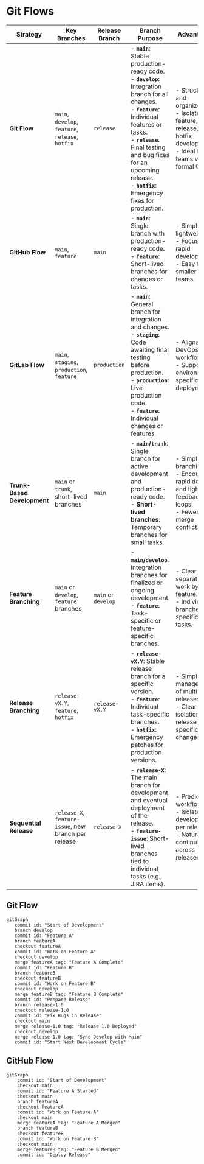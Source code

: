 # Git Flows

| **Strategy**                | **Key Branches**                                     | **Release Branch**  | **Branch Purpose**                                                                                                                                                                                                                                                                            | **Advantages**                                                                                                                 | **Disadvantages**                                                                                     | **Use Case**                                                                        |
|-----------------------------|------------------------------------------------------|---------------------|-----------------------------------------------------------------------------------------------------------------------------------------------------------------------------------------------------------------------------------------------------------------------------------------------|--------------------------------------------------------------------------------------------------------------------------------|-------------------------------------------------------------------------------------------------------|-------------------------------------------------------------------------------------|
| **Git Flow**                | `main`, `develop`, `feature`, `release`, `hotfix`    | `release`           | - **`main`**: Stable production-ready code. <br/> - **`develop`**: Integration branch for all changes. <br/> - **`feature`**: Individual features or tasks. <br/> - **`release`**: Final testing and bug fixes for an upcoming release. <br/> - **`hotfix`**: Emergency fixes for production. | - Structured and organized. <br/> - Isolates feature, release, and hotfix development. <br/> - Ideal for teams with formal QA. | - Overhead with long-lived branches. <br/> - Complex workflows not ideal for small teams or projects. | Complex projects with well-defined release cycles.                                  |
| **GitHub Flow**             | `main`, `feature`                                    | `main`              | - **`main`**: Single branch with production-ready code. <br/> - **`feature`**: Short-lived branches for changes or tasks.                                                                                                                                                                     | - Simple and lightweight. <br/> - Focuses on rapid development. <br/> - Easy for smaller teams.                                | - Limited formal structure for releases. <br/> - Not suitable for managing parallel releases.         | Continuous integration and delivery in small-to-medium projects.                    |
| **GitLab Flow**             | `main`, `staging`, `production`, `feature`           | `production`        | - **`main`**: General branch for integration and changes. <br/> - **`staging`**: Code awaiting final testing before production. <br/> - **`production`**: Live production code. <br/> - **`feature`**: Individual changes or features.                                                        | - Aligns with DevOps workflows. <br/> - Supports environment-specific deployments.                                             | - Environment-based branches may require custom workflows for complex systems.                        | Projects requiring environment-based workflows and CI/CD integration.               |
| **Trunk-Based Development** | `main` or `trunk`, short-lived branches              | `main`              | - **`main`/`trunk`**: Single branch for active development and production-ready code. <br/> - **Short-lived branches**: Temporary branches for small tasks.                                                                                                                                   | - Simplifies branching. <br/> - Encourages rapid delivery and tight feedback loops. <br/> - Fewer merge conflicts.             | - Requires robust CI/CD pipelines and strict developer discipline.                                    | Fast-moving projects prioritizing frequent small deployments.                       |
| **Feature Branching**       | `main` or `develop`, `feature` branches              | `main` or `develop` | - **`main`/`develop`**: Integration branches for finalized or ongoing development. <br/> - **`feature`**: Task-specific or feature-specific branches.                                                                                                                                         | - Clear separation of work by feature. <br/> - Individual branches for specific tasks.                                         | - Long-lived feature branches may lead to merge conflicts and integration delays.                     | Teams working on independent, modular tasks or features.                            |
| **Release Branching**       | `release-vX.Y`, `feature`, `hotfix`                  | `release-vX.Y`      | - **`release-vX.Y`**: Stable release branch for a specific version. <br/> - **`feature`**: Individual task-specific branches. <br/> - **`hotfix`**: Emergency patches for production versions.                                                                                                | - Simplifies management of multiple releases. <br/> - Clear isolation of release-specific changes.                             | - Higher branch management overhead. <br/> - Repetitive work for fixes across multiple branches.      | Projects with versioned deliverables or multiple supported versions.                |
| **Sequential Release**      | `release-X`, `feature-issue`, new branch per release | `release-X`         | - **`release-X`**: The main branch for development and eventual deployment of the release. <br/> - **`feature-issue`**: Short-lived branches tied to individual tasks (e.g., JIRA items).                                                                                                     | - Predictable workflow. <br/> - Isolated development per release. <br/> - Natural continuity across releases.                  | - Merge conflicts for fixes applied across releases. <br/> - Propagation of technical debt.           | Projects with linear, sequential releases needing clear isolation between versions. |

## Git Flow
```mermaid
gitGraph
   commit id: "Start of Development"
   branch develop
   commit id: "Feature A"
   branch featureA
   checkout featureA
   commit id: "Work on Feature A"
   checkout develop
   merge featureA tag: "Feature A Complete"
   commit id: "Feature B"
   branch featureB
   checkout featureB
   commit id: "Work on Feature B"
   checkout develop
   merge featureB tag: "Feature B Complete"
   commit id: "Prepare Release"
   branch release-1.0
   checkout release-1.0
   commit id: "Fix Bugs in Release"
   checkout main
   merge release-1.0 tag: "Release 1.0 Deployed"
   checkout develop
   merge release-1.0 tag: "Sync Develop with Main"
   commit id: "Start Next Development Cycle"
```

## GitHub Flow

```mermaid
gitGraph
    commit id: "Start of Development"
    checkout main
    commit id: "Feature A Started"
    checkout main
    branch featureA
    checkout featureA
    commit id: "Work on Feature A"
    checkout main
    merge featureA tag: "Feature A Merged"
    branch featureB
    checkout featureB
    commit id: "Work on Feature B"
    checkout main
    merge featureB tag: "Feature B Merged"
    commit id: "Deploy Release"

```
